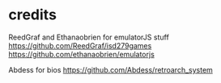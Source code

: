 # credits
ReedGraf and Ethanaobrien for emulatorJS stuff
https://github.com/ReedGraf/isd279games
https://github.com/ethanaobrien/emulatorjs

Abdess for bios 
https://github.com/Abdess/retroarch_system
